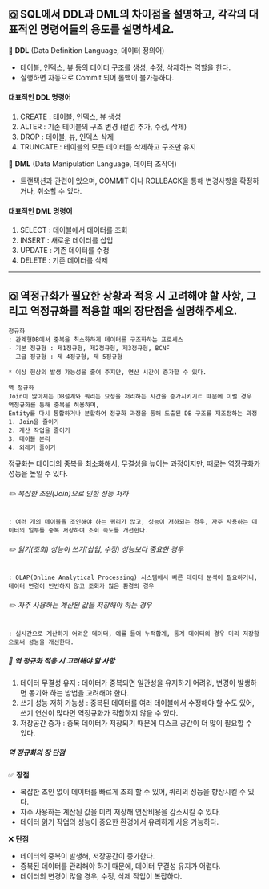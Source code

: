 ## 🇶 SQL에서 DDL과 DML의 차이점을 설명하고, 각각의 대표적인 명령어들의 용도를 설명하세요.
📌 **DDL** (Data Definition Language, 데이터 정의어) 
- 테이블, 인덱스, 뷰 등의 데이터 구조를 생성, 수정, 삭제하는 역할을 한다.
- 실행하면 자동으로 Commit 되어 롤백이 불가능하다.

#### 대표적인 DDL 명령어 
1. CREATE : 테이블, 인덱스, 뷰 생성
2. ALTER : 기존 테이블의 구조 변경 (컬럼 추가, 수정, 삭제)
3. DROP : 테이블, 뷰, 인덱스 삭제
4. TRUNCATE : 테이블의 모든 데이터를 삭제하고 구조만 유지

📌 **DML** (Data Manipulation Language, 데이터 조작어)
- 트랜잭션과 관련이 있으며, COMMIT 이나 ROLLBACK을 통해 변경사항을 확정하거나, 취소할 수 있다.

#### 대표적인 DML 명령어 
1. SELECT : 테이블에서 데이터를 조회
2. INSERT : 새로운 데이터를 삽입
3. UPDATE : 기존 데이터를 수정
4. DELETE : 기존 데이터를 삭제

-----
   
## 🇶 역정규화가 필요한 상황과 적용 시 고려해야 할 사항, 그리고 역정규화를 적용할 때의 장단점을 설명해주세요.
```
정규화
: 관계형DB에서 중복을 최소화하게 데이터를 구조화하는 프로세스
- 기본 정규형 : 제1정규형, 제2정규형, 제3정규형, BCNF
- 고급 정규형 : 제 4정규형, 제 5정규형

* 이상 현상의 발생 가능성을 줄여 주지만, 연산 시간이 증가할 수 있다. 
```
```
역 정규화
Join이 많아지는 DB설계와 쿼리는 요청을 처리하는 시간을 증가시키기ㄷ 떄문에 이럴 경우 역정규화를 통해 중복을 허용하며,
Entity를 다시 통합하거나 분할하여 정규화 과정을 통해 도출된 DB 구조를 재조정하는 과정
1. Join을 줄이기
2. 계산 작업을 줄이기
3. 테이블 분리
4. 외래키 줄이기

```

정규화는 데이터의 중복을 최소화해서, 무결성을 높이는 과정이지만, 때로는 역정규화가 성능을 높일 수 있다.

###### ✏️ 복잡한 조인(Join)으로 인한 성능 저하 
    : 여러 개의 테이블을 조인해야 하는 쿼리가 많고, 성능이 저하되는 경우, 자주 사용하는 데이터의 일부를 중복 저장하여 조회 속도를 개선한다.
###### ✏️  읽기(조회) 성능이 쓰기(삽입, 수정) 성능보다 중요한 경우
    : OLAP(Online Analytical Processing) 시스템에서 빠른 데이터 분석이 필요하거니, 데이터 변경이 빈번하지 않고 조회가 많은 환경의 경우
###### ✏️  자주 사용하는 계산된 값을 저장해야 하는 경우
    : 실시간으로 계산하기 어려운 데이터, 예를 들어 누적합계, 통계 데이터의 경우 미리 저장함으로써 성능을 개선한다.

##### 📌 역 정규화 적응 시 고려해야 할 사항 
1. 데이터 무결성 유지
   : 데이터가 중복되면 일관성을 유지하기 어려워, 변경이 발생하면 동기화 하는 방법을 고려해야 한다. 
2. 쓰기 성능 저하 가능성
   : 중복된 데이터를 여러 테이블에서 수정해야 할 수도 있어, 쓰기 연산이 많다면 역정규화가 적합하지 않을 수 있다.
3.  저장공간 증가
   : 중복 데이터가 저장되기 때문에 디스크 공간이 더 많이 필요할 수 있다.

##### 역 정규화의 장 단점
✅ **장점** 
- 복잡한 조인 없이 데이터를 빠르게 조회 할 수 있어, 쿼리의 성능을 향상시킬 수 있다.
- 자주 사용하는 계산된 값을 미리 저장해 연산비용을 감소시킬 수 있다.
- 데이터 읽기 작업의 성능이 중요한 환경에서 유리하게 사용 가능하다.

❌ **단점**
- 데이터의 중복이 발생해, 저장공간이 증가한다.
- 중복된 데이터를 관리해야 하기 때문에, 데이터 무결성 유지가 어렵다.
- 데이터의 변경이 많을 경우, 수정, 삭제 작업이 복잡하다.
